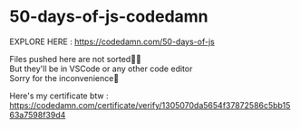 # 50-days-of-js-codedamn

EXPLORE HERE : https://codedamn.com/50-days-of-js

Files pushed here are not sorted🤷‍♂️<br>But they'll be in VSCode or any other code editor<br>Sorry for the inconvenience🙂

Here's my certificate btw : https://codedamn.com/certificate/verify/1305070da5654f37872586c5bb1563a7598f39d4
